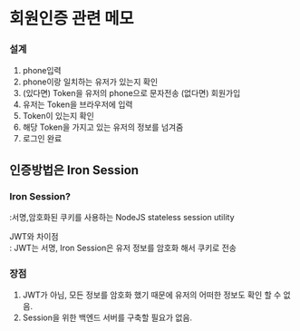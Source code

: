 # 회원인증 관련 메모

### 설계

1. phone입력
2. phone이랑 일치하는 유저가 있는지 확인
3. (있다면) Token을 유저의 phone으로 문자전송 (없다면) 회원가입
4. 유저는 Token을 브라우저에 입력
5. Token이 있는지 확인
6. 해당 Token을 가지고 있는 유저의 정보를 넘겨줌
7. 로그인 완료

## 인증방법은 Iron Session

### Iron Session?

:서명,암호화된 쿠키를 사용하는 NodeJS stateless session utility

JWT와 차이점  
: JWT는 서명, Iron Session은 유저 정보를 암호화 해서 쿠키로 전송

### 장점

1. JWT가 아님, 모든 정보를 암호화 했기 때문에 유저의 어떠한 정보도 확인 할 수 없음.
2. Session을 위한 백엔드 서버를 구축할 필요가 없음.
